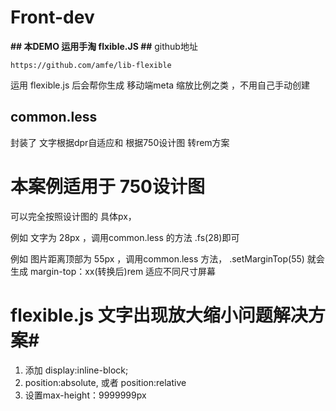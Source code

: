 # Front-dev


**## 本DEMO 运用手淘 flxible.JS ##**
github地址

    https://github.com/amfe/lib-flexible    

运用 flexible.js 后会帮你生成 移动端meta 缩放比例之类 ，不用自己手动创建


## common.less ##

封装了 文字根据dpr自适应和
根据750设计图 转rem方案


#  本案例适用于  750设计图 #

可以完全按照设计图的 具体px，

例如 文字为  28px ，调用common.less 的方法  .fs(28)即可

例如 图片距离顶部为 55px ，调用common.less 方法， .setMarginTop(55)  就会生成  margin-top：xx(转换后)rem  适应不同尺寸屏幕

#  flexible.js  文字出现放大缩小问题解决方案#

1. 添加 display:inline-block;
2. position:absolute, 或者 position:relative
3. 设置max-height：9999999px

